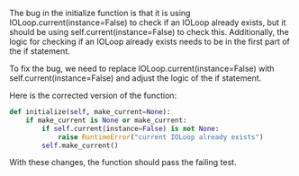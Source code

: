 The bug in the initialize function is that it is using IOLoop.current(instance=False) to check if an IOLoop already exists, but it should be using self.current(instance=False) to check this. Additionally, the logic for checking if an IOLoop already exists needs to be in the first part of the if statement.

To fix the bug, we need to replace IOLoop.current(instance=False) with self.current(instance=False) and adjust the logic of the if statement.

Here is the corrected version of the function:

```python
def initialize(self, make_current=None):
    if make_current is None or make_current:
        if self.current(instance=False) is not None:
            raise RuntimeError("current IOLoop already exists")
        self.make_current()
```

With these changes, the function should pass the failing test.